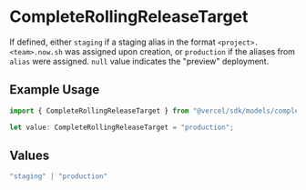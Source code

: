 # CompleteRollingReleaseTarget

If defined, either `staging` if a staging alias in the format `<project>.<team>.now.sh` was assigned upon creation, or `production` if the aliases from `alias` were assigned. `null` value indicates the "preview" deployment.

## Example Usage

```typescript
import { CompleteRollingReleaseTarget } from "@vercel/sdk/models/completerollingreleaseop.js";

let value: CompleteRollingReleaseTarget = "production";
```

## Values

```typescript
"staging" | "production"
```